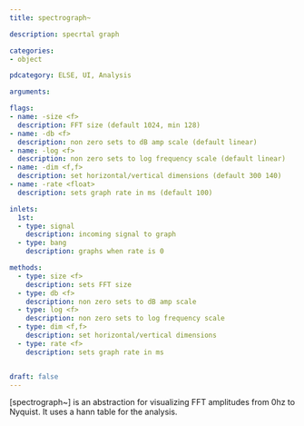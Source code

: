 ```yaml
---
title: spectrograph~

description: specrtal graph

categories:
- object

pdcategory: ELSE, UI, Analysis

arguments:

flags:
- name: -size <f>
  description: FFT size (default 1024, min 128)
- name: -db <f>
  description: non zero sets to dB amp scale (default linear)
- name: -log <f>
  description: non zero sets to log frequency scale (default linear)
- name: -dim <f,f>
  description: set horizontal/vertical dimensions (default 300 140)
- name: -rate <float>
  description: sets graph rate in ms (default 100)

inlets:
  1st:
  - type: signal
    description: incoming signal to graph
  - type: bang
    description: graphs when rate is 0

methods:
  - type: size <f>
    description: sets FFT size
  - type: db <f>
    description: non zero sets to dB amp scale
  - type: log <f>
    description: non zero sets to log frequency scale
  - type: dim <f,f>
    description: set horizontal/vertical dimensions
  - type: rate <f>
    description: sets graph rate in ms


draft: false
---
```


[spectrograph~] is an abstraction for visualizing FFT amplitudes from 0hz to Nyquist. It uses a hann table for the analysis.
